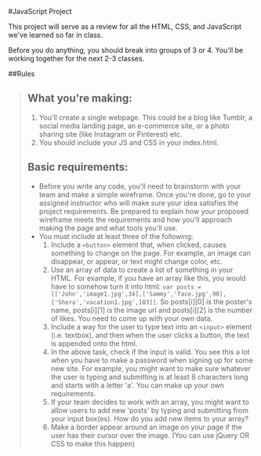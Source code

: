 #JavaScript Project 

This project will serve as a review for all the HTML, CSS, and JavaScript we've learned so far in class.

Before you do anything, you should break into groups of 3 or 4. You'll be working together for the next 2-3 classes. 

##Rules

> ## What you're making: 
> 1. You'll create a single webpage. This could be a blog like Tumblr, a social media landing page, an e-commerce site, or a photo sharing site (like Instagram or Pinterest) etc. 
> 2. You should include your JS and CSS in your index.html. 
> 
> ## Basic requirements: 
> + Before you write any code, you'll need to brainstorm with your team and make a simple wireframe. Once you're done, go to your assigned instructor who will make sure your idea satisfies the project requirements. Be prepared to explain how your proposed wireframe meets the requirements and how you'll approach making the page and what tools you'll use. 
> + You must include at least three of the following:   
>   1. Include a `<button>` element that, when clicked, causes something to change on the page. For example, an image can disappear, or appear, or text might change color, etc. 
>   2. Use an array of data to create a list of something in your HTML. For example, if you have an array like this, you would have to somehow turn it into html: `var posts = [['John','image1.jpg',34],['Sammy','face.jpg',90],['Shera','vacation1.jpg',103]]`. So posts[i][0] is the poster's name, posts[i][1] is the image url and posts[i][2] is the number of likes. You need to come up with your own data. 
>   3. Include a way for the user to type text into an `<input>` element (i.e. textbox), and then when the user clicks a button, the text is appended onto the html. 
>   4. In the above task, check if the input is valid. You see this a lot when you have to make a password when signing up for some new site. For example, you might want to make sure whatever the user is typing and submitting is at least 8 characters long and starts with a letter 'a'. You can make up your own requirements. 
>   5. If your team decides to work with an array, you might want to allow users to add new 'posts' by typing and submitting from your input box(es). How do you add new items to your array? 
>   6. Make a border appear around an image on your page if the user has their cursor over the image. (You can use jQuery OR CSS to make this happen)

